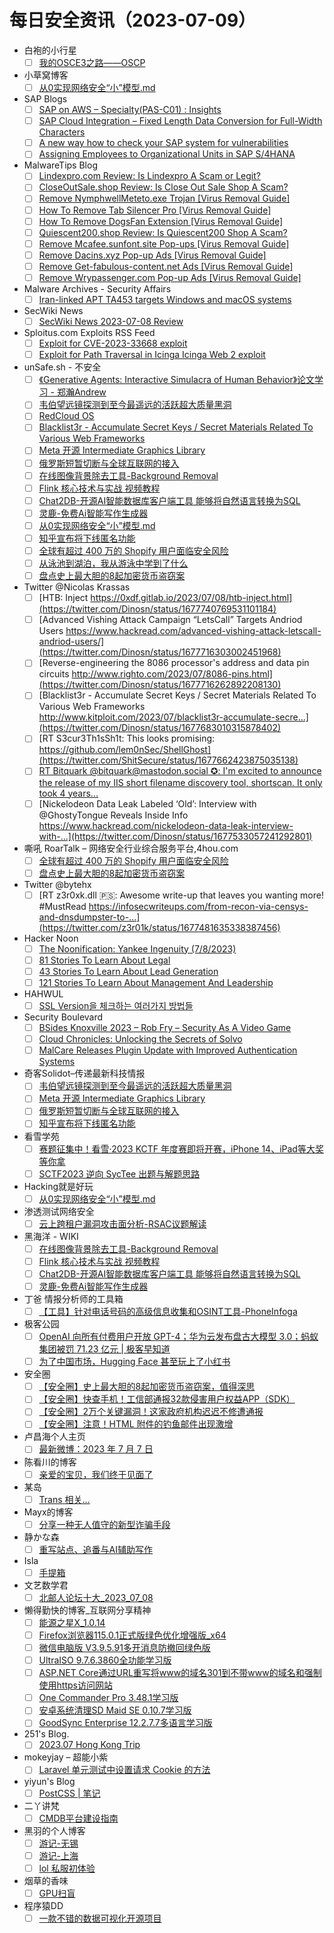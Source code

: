 # 每日安全资讯（2023-07-09）

- 白袍的小行星
  - [ ] [我的OSCE3之路——OSCP](https://www.red-team.tips/post/PH4FLZcxu/)
- 小草窝博客
  - [ ] [从0实现网络安全“小”模型.md](https://x.hacking8.com/post-456.html)
- SAP Blogs
  - [ ] [SAP on AWS – Specialty(PAS-C01) : Insights](https://blogs.sap.com/2023/07/08/sap-on-aws-specialtypas-c01-insights/)
  - [ ] [SAP Cloud Integration – Fixed Length Data Conversion for Full-Width Characters](https://blogs.sap.com/2023/07/08/sap-cloud-integration-fixed-length-data-conversion-for-full-width-characters/)
  - [ ] [A new way how to check your SAP system for vulnerabilities](https://blogs.sap.com/2023/07/08/a-new-way-how-to-check-your-sap-system-for-vulnerabilities/)
  - [ ] [Assigning Employees to Organizational Units in SAP S/4HANA](https://blogs.sap.com/2023/07/08/assigning-employees-to-organizational-units-in-sap-s-4hana/)
- MalwareTips Blog
  - [ ] [Lindexpro.com Review: Is Lindexpro A Scam or Legit?](https://malwaretips.com/blogs/lindexpro-com/)
  - [ ] [CloseOutSale.shop Review: Is Close Out Sale Shop A Scam?](https://malwaretips.com/blogs/closeoutsale-shop/)
  - [ ] [Remove NymphwellMeteto.exe Trojan [Virus Removal Guide]](https://malwaretips.com/blogs/remove-nymphwellmeteto-exe/)
  - [ ] [How To Remove Tab Silencer Pro [Virus Removal Guide]](https://malwaretips.com/blogs/remove-tab-silencer-pro/)
  - [ ] [How To Remove DogsFan Extension [Virus Removal Guide]](https://malwaretips.com/blogs/remove-dogsfan-extension/)
  - [ ] [Quiescent200.shop Review: Is Quiescent200 Shop A Scam?](https://malwaretips.com/blogs/quiescent200-shop/)
  - [ ] [Remove Mcafee.sunfont.site Pop-ups [Virus Removal Guide]](https://malwaretips.com/blogs/remove-mcafee-sunfont-site/)
  - [ ] [Remove Dacins.xyz Pop-up Ads [Virus Removal Guide]](https://malwaretips.com/blogs/remove-dacins-xyz/)
  - [ ] [Remove Get-fabulous-content.net Ads [Virus Removal Guide]](https://malwaretips.com/blogs/remove-get-fabulous-content-net/)
  - [ ] [Remove Wrypassenger.com Pop-up Ads [Virus Removal Guide]](https://malwaretips.com/blogs/remove-wrypassenger-com/)
- Malware Archives - Security Affairs
  - [ ] [Iran-linked APT TA453 targets Windows and macOS systems](https://securityaffairs.com/148275/apt/ta453-malware-windows-macos.html)
- SecWiki News
  - [ ] [SecWiki News 2023-07-08 Review](http://www.sec-wiki.com/?2023-07-08)
- Sploitus.com Exploits RSS Feed
  - [ ] [Exploit for CVE-2023-33668 exploit](https://sploitus.com/exploit?id=42F0E8F9-6595-5F30-A753-678D6BCD75DD&utm_source=rss&utm_medium=rss)
  - [ ] [Exploit for Path Traversal in Icinga Icinga Web 2 exploit](https://sploitus.com/exploit?id=77E8F6F6-25D8-5E4E-A59A-04DCCE8CEE69&utm_source=rss&utm_medium=rss)
- unSafe.sh - 不安全
  - [ ] [《Generative Agents: Interactive Simulacra of Human Behavior》论文学习 - 郑瀚Andrew](https://buaq.net/go-171531.html)
  - [ ] [韦伯望远镜探测到至今最遥远的活跃超大质量黑洞](https://buaq.net/go-171532.html)
  - [ ] [RedCloud OS](https://buaq.net/go-171530.html)
  - [ ] [Blacklist3r - Accumulate Secret Keys / Secret Materials Related To Various Web Frameworks](https://buaq.net/go-171529.html)
  - [ ] [Meta 开源 Intermediate Graphics Library](https://buaq.net/go-171527.html)
  - [ ] [俄罗斯短暂切断与全球互联网的接入](https://buaq.net/go-171528.html)
  - [ ] [在线图像背景除去工具-Background Removal](https://buaq.net/go-171522.html)
  - [ ] [Flink 核心技术与实战 视频教程](https://buaq.net/go-171523.html)
  - [ ] [Chat2DB-开源AI智能数据库客户端工具 能够将自然语言转换为SQL](https://buaq.net/go-171524.html)
  - [ ] [灵鹿-免费Ai智能写作生成器](https://buaq.net/go-171525.html)
  - [ ] [从0实现网络安全“小”模型.md](https://buaq.net/go-171521.html)
  - [ ] [知乎宣布将下线匿名功能](https://buaq.net/go-171519.html)
  - [ ] [全球有超过 400 万的 Shopify 用户面临安全风险](https://buaq.net/go-171516.html)
  - [ ] [从泳池到湖泊，我从游泳中学到了什么](https://buaq.net/go-171518.html)
  - [ ] [盘点史上最大胆的8起加密货币盗窃案](https://buaq.net/go-171517.html)
- Twitter @Nicolas Krassas
  - [ ] [HTB: Inject https://0xdf.gitlab.io/2023/07/08/htb-inject.html](https://twitter.com/Dinosn/status/1677740769531101184)
  - [ ] [Advanced Vishing Attack Campaign “LetsCall” Targets Andriod Users https://www.hackread.com/advanced-vishing-attack-letscall-andriod-users/](https://twitter.com/Dinosn/status/1677716303002451968)
  - [ ] [Reverse-engineering the 8086 processor's address and data pin circuits http://www.righto.com/2023/07/8086-pins.html](https://twitter.com/Dinosn/status/1677716262892208130)
  - [ ] [Blacklist3r - Accumulate Secret Keys / Secret Materials Related To Various Web Frameworks http://www.kitploit.com/2023/07/blacklist3r-accumulate-secre...](https://twitter.com/Dinosn/status/1677683010315878402)
  - [ ] [RT S3cur3Th1sSh1t: This looks promising: https://github.com/lem0nSec/ShellGhost](https://twitter.com/ShitSecure/status/1677662423875035138)
  - [ ] [RT Bitquark @bitquark@mastodon.social ✪: I'm excited to announce the release of my IIS short filename discovery tool, shortscan. It only took 4 years...](https://twitter.com/bitquark/status/1677647450989838338)
  - [ ] [Nickelodeon Data Leak Labeled ‘Old’: Interview with @GhostyTongue Reveals Inside Info https://www.hackread.com/nickelodeon-data-leak-interview-with-...](https://twitter.com/Dinosn/status/1677533057241292801)
- 嘶吼 RoarTalk – 网络安全行业综合服务平台,4hou.com
  - [ ] [全球有超过 400 万的 Shopify 用户面临安全风险](https://www.4hou.com/posts/XXkV)
  - [ ] [盘点史上最大胆的8起加密货币盗窃案](https://www.4hou.com/posts/EX6l)
- Twitter @bytehx
  - [ ] [RT z3r0xk.dll 🇵🇸: Awesome write-up that leaves you wanting more! #MustRead https://infosecwriteups.com/from-recon-via-censys-and-dnsdumpster-to-...](https://twitter.com/z3r01k/status/1677481635338387456)
- Hacker Noon
  - [ ] [The Noonification: Yankee Ingenuity (7/8/2023)](https://hackernoon.com/7-8-2023-noonification?source=rss)
  - [ ] [81 Stories To Learn About Legal](https://hackernoon.com/81-stories-to-learn-about-legal?source=rss)
  - [ ] [43 Stories To Learn About Lead Generation](https://hackernoon.com/43-stories-to-learn-about-lead-generation?source=rss)
  - [ ] [121 Stories To Learn About Management And Leadership](https://hackernoon.com/121-stories-to-learn-about-management-and-leadership?source=rss)
- HAHWUL
  - [ ] [SSL Version을 체크하는 여러가지 방법들](https://www.hahwul.com/2023/07/08/various-ways-to-check-ssl-version-of-a-server/)
- Security Boulevard
  - [ ] [BSides Knoxville 2023 – Rob Fry – Security As A Video Game](https://securityboulevard.com/2023/07/bsides-knoxville-2023-rob-fry-security-as-a-video-game/)
  - [ ] [Cloud Chronicles: Unlocking the Secrets of Solvo](https://securityboulevard.com/2023/07/cloud-chronicles-unlocking-the-secrets-of-solvo/)
  - [ ] [MalCare Releases Plugin Update with Improved Authentication Systems](https://securityboulevard.com/2023/07/malcare-releases-plugin-update-with-improved-authentication-systems/)
- 奇客Solidot–传递最新科技情报
  - [ ] [韦伯望远镜探测到至今最遥远的活跃超大质量黑洞](https://www.solidot.org/story?sid=75460)
  - [ ] [Meta 开源 Intermediate Graphics Library](https://www.solidot.org/story?sid=75459)
  - [ ] [俄罗斯短暂切断与全球互联网的接入](https://www.solidot.org/story?sid=75458)
  - [ ] [知乎宣布将下线匿名功能](https://www.solidot.org/story?sid=75457)
- 看雪学苑
  - [ ] [赛题征集中！看雪·2023 KCTF 年度赛即将开赛，iPhone 14、iPad等大奖等你拿](https://mp.weixin.qq.com/s?__biz=MjM5NTc2MDYxMw==&mid=2458509151&idx=1&sn=71edc218217a403c0bb562110919139e&chksm=b18eefd586f966c3e7b07b825ebad2c427ff9215414062dc9e0df34f6cacd368f07c455f5aa5&scene=58&subscene=0#rd)
  - [ ] [SCTF2023 逆向 SycTee 出题与解题思路](https://mp.weixin.qq.com/s?__biz=MjM5NTc2MDYxMw==&mid=2458509151&idx=2&sn=fdc3c8c7cf9cffa650e318517ea930dd&chksm=b18eefd586f966c3db818076dc02bc19be36cb96eb9b4c398df39e0c8c7900723773d8e9ed70&scene=58&subscene=0#rd)
- Hacking就是好玩
  - [ ] [从0实现网络安全“小”模型.md](https://mp.weixin.qq.com/s?__biz=MzU2NzcwNTY3Mg==&mid=2247484879&idx=1&sn=0dfa97bf6bbd2a6828cdfa2941163cc8&chksm=fc986ce8cbefe5fe508e30c887f72ef4bb96501376035d8d216fe15c82104125aefb8d1de8c8&scene=58&subscene=0#rd)
- 渗透测试网络安全
  - [ ] [云上跨租户漏洞攻击面分析-RSAC议题解读](https://mp.weixin.qq.com/s?__biz=MzkwMTE4NDM5NA==&mid=2247486593&idx=1&sn=9657c2b166e696345fca82d40f171d9f&chksm=c0b9e264f7ce6b72f6ebd50793fbd0998a26258a059089a5f9c54ac54fc52613f373d35719dc&scene=58&subscene=0#rd)
- 黑海洋 - WIKI
  - [ ] [在线图像背景除去工具-Background Removal](https://blog.upx8.com/3675)
  - [ ] [Flink 核心技术与实战 视频教程](https://blog.upx8.com/3674)
  - [ ] [Chat2DB-开源AI智能数据库客户端工具 能够将自然语言转换为SQL](https://blog.upx8.com/3673)
  - [ ] [灵鹿-免费Ai智能写作生成器](https://blog.upx8.com/3672)
- 丁爸 情报分析师的工具箱
  - [ ] [【工具】针对电话号码的高级信息收集和OSINT工具-PhoneInfoga](https://mp.weixin.qq.com/s?__biz=MzI2MTE0NTE3Mw==&mid=2651137124&idx=1&sn=1a60dcc09530ad70a1cd24469ecfde05&chksm=f1af535ec6d8da488687b2e1302246dfd709777c4dd911907ad110e9a28d1f932a4d421ff615&scene=58&subscene=0#rd)
- 极客公园
  - [ ] [OpenAI 向所有付费用户开放 GPT-4；华为云发布盘古大模型 3.0；蚂蚁集团被罚 71.23 亿元 | 极客早知道](https://mp.weixin.qq.com/s?__biz=MTMwNDMwODQ0MQ==&mid=2652999014&idx=1&sn=4fc42dcaef9c1071f7e3affbb91749fe&chksm=7e54f0d0492379c66d6887c2db72ef3128467a45686d7ef4665ad6f596e29f84e2aed58be47b&scene=58&subscene=0#rd)
  - [ ] [为了中国市场，Hugging Face 甚至玩上了小红书](https://mp.weixin.qq.com/s?__biz=MTMwNDMwODQ0MQ==&mid=2652999012&idx=1&sn=85b4744364e670923fc38e024468b32e&chksm=7e54f0d2492379c47f5f9dbdd18d2b7c98403c93fe1857f90b09f2ed3e07e3fae135de33ff48&scene=58&subscene=0#rd)
- 安全圈
  - [ ] [【安全圈】史上最大胆的8起加密货币盗窃案，值得深思](https://mp.weixin.qq.com/s?__biz=MzIzMzE4NDU1OQ==&mid=2652038994&idx=1&sn=552fadc8e02a9a1e62c1c1024b990f32&chksm=f36fcb12c4184204818000ee7d0f3230c45483cf3346581ee60d445269f868ba12b4a20e4f6e&scene=58&subscene=0#rd)
  - [ ] [【安全圈】快查手机！工信部通报32款侵害用户权益APP（SDK）](https://mp.weixin.qq.com/s?__biz=MzIzMzE4NDU1OQ==&mid=2652038994&idx=2&sn=d84187f90f62a7648efc6c137fc406bf&chksm=f36fcb12c4184204cae8f7ac71163585a936d439d8d09869e27d98b4000edffb3d99c1c2cb9a&scene=58&subscene=0#rd)
  - [ ] [【安全圈】2万个关键漏洞！这家政府机构迟迟不修遭通报](https://mp.weixin.qq.com/s?__biz=MzIzMzE4NDU1OQ==&mid=2652038994&idx=3&sn=48179ef3929a58dacea37166693ee4b1&chksm=f36fcb12c418420476133d5fa69d70f662600e907d51dcb3f596450137c32df7f1cc190d975b&scene=58&subscene=0#rd)
  - [ ] [【安全圈】注意！HTML 附件的钓鱼邮件出现激增](https://mp.weixin.qq.com/s?__biz=MzIzMzE4NDU1OQ==&mid=2652038994&idx=4&sn=30c63cd1bf216a2d4742337b5877cf43&chksm=f36fcb12c4184204013abcd1a7b2c75b43543e575182721ac925d6428845df1a2b0d664a1654&scene=58&subscene=0#rd)
- 卢昌海个人主页
  - [ ] [最新微博：2023 年 7 月 7 日](https://www.changhai.org/articles/miscellaneous/blog/202307.php#latest)
- 陈看川的博客
  - [ ] [亲爱的宝贝，我们终于见面了](https://kanchuan.com/blog/187.html)
- 某岛
  - [ ] [Trans 相关…](https://www.shuizilong.com/house/archives/trans-related/)
- Mayx的博客
  - [ ] [分享一种无人值守的新型诈骗手段](https://mabbs.github.io/2023/07/09/bitmo.html)
- 静かな森
  - [ ] [重写站点、追番与AI辅助写作](https://innei.in/notes/150)
- Isla
  - [ ] [手提箱](https://www.guhub.cn//blog//blog/the-suitcase)
- 文艺数学君
  - [ ] [北邮人论坛十大_2023_07_08](https://mathpretty.com/16119.html)
- 懒得勤快的博客_互联网分享精神
  - [ ] [能源之星X_1.0.14](https://masuit.com/1920)
  - [ ] [Firefox浏览器115.0.1正式版绿色优化增强版_x64](https://masuit.com/146)
  - [ ] [微信电脑版 V3.9.5.91多开消息防撤回绿色版](https://masuit.com/2030)
  - [ ] [UltraISO 9.7.6.3860全功能学习版](https://masuit.com/151)
  - [ ] [ASP.NET Core通过URL重写将www的域名301到不带www的域名和强制使用https访问网站](https://masuit.com/1770)
  - [ ] [One Commander Pro 3.48.1学习版](https://masuit.com/87)
  - [ ] [安卓系统清理SD Maid SE 0.10.7学习版](https://masuit.com/1984)
  - [ ] [GoodSync Enterprise 12.2.7.7多语言学习版](https://masuit.com/1785)
- 251's Blog.
  - [ ] [2023.07 Hong Kong Trip](https://blog.251.sh/my-2023-trip-to-hong-kong)
- mokeyjay – 超能小紫
  - [ ] [Laravel 单元测试中设置请求 Cookie 的方法](https://www.mokeyjay.com/archives/3301)
- yiyun's Blog
  - [ ] [PostCSS | 笔记](https://moeci.com/posts/2023/07/postcss-notebook/)
- 二丫讲梵
  - [ ] [CMDB平台建设指南](https://wiki.eryajf.net/pages/4bcf72/)
- 黑羽的个人博客
  - [ ] [游记-无锡](https://blog.thetbw.xyz/archives/travel-log-wuxi-1)
  - [ ] [游记-上海](https://blog.thetbw.xyz/archives/travel-log-shanghai-1)
  - [ ] [lol 私服初体验](https://blog.thetbw.xyz/archives/try-a-lol-self-service)
- 烟草的香味
  - [ ] [GPU扫盲](https://hujingnb.com/archives/908)
- 程序猿DD
  - [ ] [一款不错的数据可视化开源项目](https://blog.didispace.com/tj-opensource-goview/)
